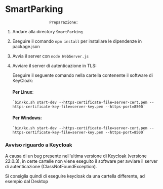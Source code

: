 ﻿# SmartParking

    					Preparazione:

1.  Andare alla directory `SmartParking`

2.  Eseguire il comando `npm install` per installare le dipendenze in package.json

3.  Avvia il server con `node WebServer.js`

4.  Avviare il server di autenticazione in TLS:

    Eseguire il seguente comando nella cartella contenente il software di KeyCloak:

    #### Per Linux:

        `bin/kc.sh start-dev --https-certificate-file=server-cert.pem --https-certificate-key-file=server-key.pem --https-port=8500`

    #### Per Windows:

        `bin/kc.sh start-dev --https-certificate-file=server-cert.pem --https-certificate-key-file=server-key.pem --https-port=8500`

### Avviso riguardo a Keycloak

A causa di un bug presente nell'ultima versione di Keycloak (versione 22.0.3), in certe cartelle non viene eseguito il software per avviare il server di autenticazione
(ClassNotFoundException).

Si consiglia quindi di eseguire keycloak da una cartella differente, ad esempio dal Desktop
